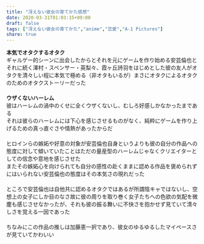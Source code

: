 ```yaml
---
title: "冴えない彼女の育てかた感想"
date: 2020-03-31T01:03:15+09:00
draft: false
tags: ["冴えない彼女の育てかた","anime","恋愛","A-1 Pictures"]
share: true
---
```

**本気でオタクするオタク**  
ギャルゲー的シーンに出会したからとそれを元にゲームを作り始める安芸倫也とそれに続く澤村・スペンサー・英梨々、霞ヶ丘詩羽をはじめとした彼の友人がオタクを清々しい程に本気で極める（非オタもいるが）まさにオタクによるオタクのためのオタクストーリーだった  
　  
**ウザくないハーレム**  
彼はハーレムの渦中のくせに全くウザくないし、むしろ好感しかなかったまである  
それは彼らのハーレムには下心を感じさせるものがなく、純粋にゲームを作り上げるための真っ直ぐさや情熱があったからだ  
　  
ヒロインらの嫉妬や好意の対象が安芸倫也自身というよりも彼の自分の作品への態度に対して傾いていたことはただの量産型のハーレムじゃなくクリエイターとしての信念や意地を感じさせた  
またその嫉妬心を向けられても自分の感性の赴くままに認める作品を褒められずにはいられない安芸倫也の態度はその本気さの現れだった  
　  
ところで安芸倫也は自他共に認めるオタクではあるが所謂陰キャではないし、空想上の女子にしか目のなさ故に彼の周りを取り巻く女子たちへの色欲の気配を微塵も感じさせなかったが、それも彼の振る舞いに不快さを抱かせず見ていて清々しさを覚える一因であった  
　  
ちなみにこの作品の推しは加藤恵一択であり、彼女のゆるゆるしたマイペースさが見ていてかわいい